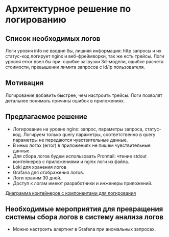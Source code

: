 # Архитектурное решение по логированию

## Список необходимых логов
Логи уровня info не вводил бы, лишняя информация: http запросы и их статус-код логирует nginx и веб-фреймворки, так же есть трейсы.
Логи уровня error ввел бы при: ошибке загрузки 3d–модели, ошибке расчета стоимости, превышении лимита запросов с id/ip пользователя.


## Мотивация
Логирование добавить быстрее, чем настроить трейсы. Логи позволят детальнее понимать причины ошибок в приложениях.


## Предлагаемое решение
- Логирование на уровне nginx: запрос, параметры запроса, статус-код. Логируем только query параметры, соответственно в query параметры не передаются чувствительные данные.
- В иных логах (error) в приложениях не пишем чувствительные данные.
- Для сбора логов будем использовать Promtail: чтение stdout контейнеров с приложениями и nginx логи из файла.
- Loki для хранения логов
- Grafana для отображения логов.
- Логи храним 30 дней.
- Доступ к логам имеют разработчики и инженеры приложений.

[Диаграмма контейнеров с компонентами для логирования](jewerly_c4_model.logs.png)


## Необходимые мероприятия для превращения системы сбора логов в систему анализа логов
- Можно настроить алертинг в Grafana при аномальных запросах.
